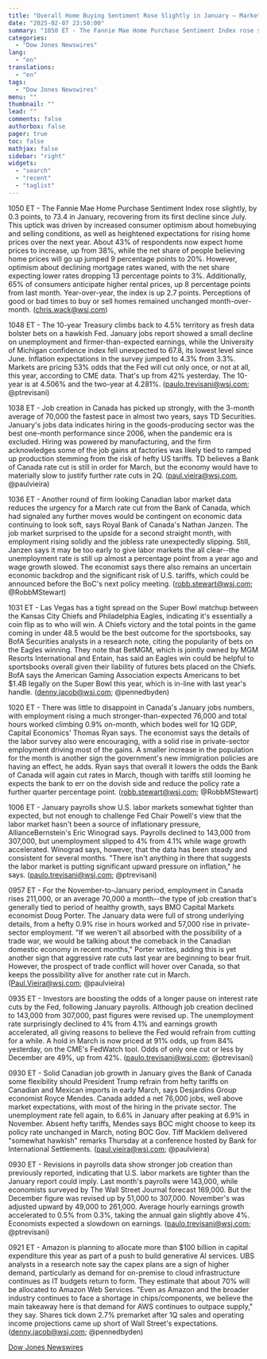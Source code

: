 ```yaml
---
title: "Overall Home Buying Sentiment Rose Slightly in January — Market Talk"
date: "2025-02-07 23:50:00"
summary: "1050 ET - The Fannie Mae Home Purchase Sentiment Index rose slightly, by 0.3 points, to 73.4 in January, recovering from its first decline since July. This uptick was driven by increased consumer optimism about homebuying and selling conditions, as well as heightened expectations for rising home prices over the..."
categories:
  - "Dow Jones Newswires"
lang:
  - "en"
translations:
  - "en"
tags:
  - "Dow Jones Newswires"
menu: ""
thumbnail: ""
lead: ""
comments: false
authorbox: false
pager: true
toc: false
mathjax: false
sidebar: "right"
widgets:
  - "search"
  - "recent"
  - "taglist"
---
```


1050 ET - The Fannie Mae Home Purchase Sentiment Index rose slightly, by 0.3 points, to 73.4 in January, recovering from its first decline since July. This uptick was driven by increased consumer optimism about homebuying and selling conditions, as well as heightened expectations for rising home prices over the next year. About 43% of respondents now expect home prices to increase, up from 38%, while the net share of people believing home prices will go up jumped 9 percentage points to 20%. However, optimism about declining mortgage rates waned, with the net share expecting lower rates dropping 13 percentage points to 3%. Additionally, 65% of consumers anticipate higher rental prices, up 8 percentage points from last month. Year-over-year, the index is up 2.7 points. Perceptions of good or bad times to buy or sell homes remained unchanged month-over-month. (chris.wack@wsj.com)

1048 ET - The 10-year Treasury climbs back to 4.5% territory as fresh data bolster bets on a hawkish Fed. January jobs report showed a small decline on unemployment and firmer-than-expected earnings, while the University of Michigan confidence index fell unexpected to 67.8, its lowest level since June. Inflation expectations in the survey jumped to 4.3% from 3.3%. Markets are pricing 53% odds that the Fed will cut only once, or not at all, this year, according to CME data. That's up from 42% yesterday. The 10-year is at 4.506% and the two-year at 4.281%. (paulo.trevisani@wsj.com; @ptrevisani)

1038 ET - Job creation in Canada has picked up strongly, with the 3-month average of 70,000 the fastest pace in almost two years, says TD Securities. January's jobs data indicates hiring in the goods-producing sector was the best one-month performance since 2006, when the pandemic era is excluded. Hiring was powered by manufacturing, and the firm acknowledges some of the job gains at factories was likely tied to ramped up production stemming from the risk of hefty US tariffs. TD believes a Bank of Canada rate cut is still in order for March, but the economy would have to materially slow to justify further rate cuts in 2Q. (paul.vieira@wsj.com, @paulvieira)

1036 ET - Another round of firm looking Canadian labor market data reduces the urgency for a March rate cut from the Bank of Canada, which had signaled any further moves would be contingent on economic data continuing to look soft, says Royal Bank of Canada's Nathan Janzen. The job market surprised to the upside for a second straight month, with employment rising solidly and the jobless rate unexpectedly slipping. Still, Janzen says it may be too early to give labor markets the all clear--the unemployment rate is still up almost a percentage point from a year ago and wage growth slowed. The economist says there also remains an uncertain economic backdrop and the significant risk of U.S. tariffs, which could be announced before the BoC's next policy meeting. (robb.stewart@wsj.com; @RobbMStewart)

1031 ET - Las Vegas has a tight spread on the Super Bowl matchup between the Kansas City Chiefs and Philadelphia Eagles, indicating it's essentially a coin flip as to who will win. A Chiefs victory and the total points in the game coming in under 48.5 would be the best outcome for the sportsbooks, say BofA Securities analysts in a research note, citing the popularity of bets on the Eagles winning. They note that BetMGM, which is jointly owned by MGM Resorts International and Entain, has said an Eagles win could be helpful to sportsbooks overall given their liability of futures bets placed on the Chiefs. BofA says the American Gaming Association expects Americans to bet $1.4B legally on the Super Bowl this year, which is in-line with last year's handle. (denny.jacob@wsj.com; @pennedbyden)

1020 ET - There was little to disappoint in Canada's January jobs numbers, with employment rising a much stronger-than-expected 76,000 and total hours worked climbing 0.9% on-month, which bodes well for 1Q GDP, Capital Economics' Thomas Ryan says. The economist says the details of the labor survey also were encouraging, with a solid rise in private-sector employment driving most of the gains. A smaller increase in the population for the month is another sign the government's new immigration policies are having an effect, he adds. Ryan says that overall it lowers the odds the Bank of Canada will again cut rates in March, though with tariffs still looming he expects the bank to err on the dovish side and reduce the policy rate a further quarter percentage point. (robb.stewart@wsj.com; @RobbMStewart)

1006 ET - January payrolls show U.S. labor markets somewhat tighter than expected, but not enough to challenge Fed Chair Powell's view that the labor market hasn't been a source of inflationary pressure, AllianceBernstein's Eric Winograd says. Payrolls declined to 143,000 from 307,000, but unemployment slipped to 4% from 4.1% while wage growth accelerated. Winograd says, however, that the data has been steady and consistent for several months. "There isn't anything in there that suggests the labor market is putting significant upward pressure on inflation," he says. (paulo.trevisani@wsj.com; @ptrevisani)

0957 ET - For the November-to-January period, employment in Canada rises 211,000, or an average 70,000 a month--the type of job creation that's generally tied to period of healthy growth, says BMO Capital Markets economist Doug Porter. The January data were full of strong underlying details, from a hefty 0.9% rise in hours worked and 57,000 rise in private-sector employment. "If we weren't all absorbed with the possibility of a trade war, we would be talking about the comeback in the Canadian domestic economy in recent months," Porter writes, adding this is yet another sign that aggressive rate cuts last year are beginning to bear fruit. However, the prospect of trade conflict will hover over Canada, so that keeps the possibility alive for another rate cut in March. (Paul.Vieira@wsj.com; @paulvieira)

0935 ET - Investors are boosting the odds of a longer pause on interest rate cuts by the Fed, following January payrolls. Although job creation declined to 143,000 from 307,000, past figures were revised up. The unemployment rate surprisingly declined to 4% from 4.1% and earnings growth accelerated, all giving reasons to believe the Fed would refrain from cutting for a while. A hold in March is now priced at 91% odds, up from 84% yesterday, on the CME's FedWatch tool. Odds of only one cut or less by December are 49%, up from 42%. (paulo.trevisani@wsj.com; @ptrevisani)

0930 ET - Solid Canadian job growth in January gives the Bank of Canada some flexibility should President Trump refrain from hefty tariffs on Canadian and Mexican imports in early March, says Desjardins Group economist Royce Mendes. Canada added a net 76,000 jobs, well above market expectations, with most of the hiring in the private sector. The unemployment rate fell again, to 6.6% in January after peaking at 6.9% in November. Absent hefty tariffs, Mendes says BOC might choose to keep its policy rate unchanged in March, noting BOC Gov. Tiff Macklem delivered "somewhat hawkish" remarks Thursday at a conference hosted by Bank for International Settlements. (paul.vieira@wsj.com; @paulvieira)

0930 ET - Revisions in payrolls data show stronger job creation than previously reported, indicating that U.S. labor markets are tighter than the January report could imply. Last month's payrolls were 143,000, while economists surveyed by The Wall Street Journal forecast 169,000. But the December figure was revised up by 51,000 to 307,000. November's was adjusted upward by 49,000 to 261,000. Average hourly earnings growth accelerated to 0.5% from 0.3%, taking the annual gain slightly above 4%. Economists expected a slowdown on earnings. (paulo.trevisani@wsj.com; @ptrevisani)

0921 ET - Amazon is planning to allocate more than $100 billion in capital expenditure this year as part of a push to build generative AI services. UBS analysts in a research note say the capex plans are a sign of higher demand, particularly as demand for on-premise to cloud infrastructure continues as IT budgets return to form. They estimate that about 70% will be allocated to Amazon Web Services. "Even as Amazon and the broader industry continues to face a shortage in chips/components, we believe the main takeaway here is that demand for AWS continues to outpace supply," they say. Shares tick down 2.7% premarket after 1Q sales and operating income projections came up short of Wall Street's expectations. (denny.jacob@wsj.com; @pennedbyden)

[Dow Jones Newswires](https://www.tradingview.com/news/DJN_DN20250207007769:0/)
